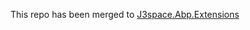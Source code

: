 This repo has been merged to [J3space.Abp.Extensions](https://github.com/taujiong/J3space.Abp.Extensions)
